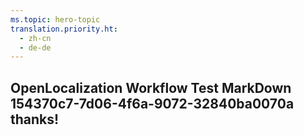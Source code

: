 ```yaml
---
ms.topic: hero-topic
translation.priority.ht: 
  - zh-cn
  - de-de
---
```

## OpenLocalization Workflow Test MarkDown 154370c7-7d06-4f6a-9072-32840ba0070a thanks!
